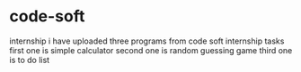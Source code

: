 # code-soft
internship
i have uploaded three programs from code soft internship tasks 
first one is simple calculator 
second one is random guessing game 
third one is to do list 
